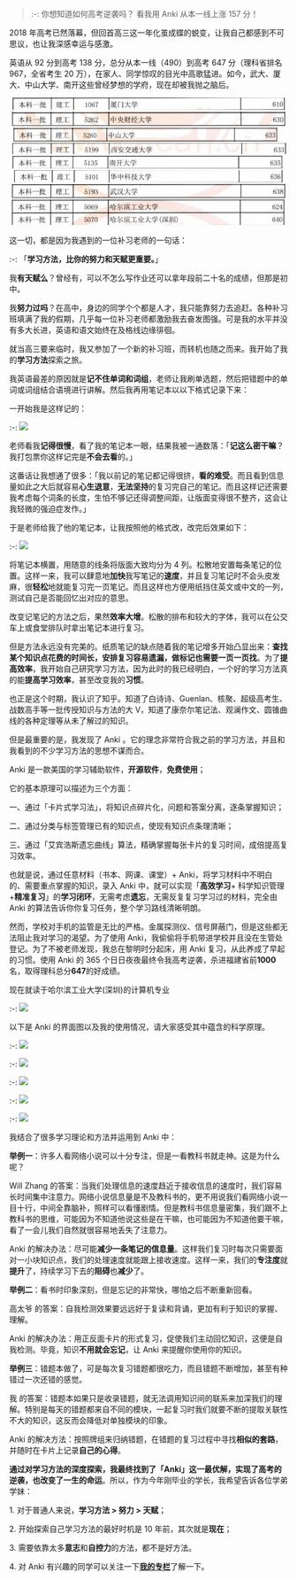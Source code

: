 > :-: 你想知道如何高考逆袭吗？ 看我用 Anki 从本一线上涨 157 分！

2018 年高考已然落幕，但回首高三这一年化茧成蝶的蜕变，让我自己都感到不可思议，也让我深感幸运与感激。

英语从 92 分到高考 138 分，总分从本一线（490）到高考 647 分（理科省排名 967，全省考生 20 万），在家人、同学惊叹的目光中高歌猛进。如今，武大、厦大、中山大学、南开这些曾经梦想的学府，现在却被我抛之脑后。

![](../images/screenshot_1593452969809.png)
![](../images/screenshot_1593452977410.png)
![](../images/screenshot_1593452986548.png)
![](../images/screenshot_1593452994508.png)
![](../images/screenshot_1593453000293.png)
![](../images/screenshot_1593453022487.png)
![](../images/screenshot_1593453015023.png)
![](../images/screenshot_1593453028602.png)

这一切，都是因为我遇到的一位补习老师的一句话：

:-: 「**学习方法，比你的努力和天赋更重要。**」

我**有天赋么**？曾经有，可以不怎么写作业还可以拿年段前二十名的成绩，但那是初中。

我**努力过吗**？在高中，身边的同学个个都是人才，我只能靠努力去追赶。各种补习班填满了我的假期，几乎每一位补习老师都激励我去奋发图强。可是我的水平并没有多大长进，英语和语文始终在及格线边缘徘徊。

就当高三要来临时，我又参加了一个新的补习班，而转机也随之而来。我开始了我的**学习方法**探索之旅。

我英语最差的原因就是**记不住单词和词组**，老师让我刷单选题，然后把错题中的单词或词组结合语境进行讲解。然后我再用笔记本以以下格式记录下来：

一开始我是这样记的：

:-: ![](https://pic4.zhimg.com/80/v2-d3a0b13d1b386828b2fc7b0cf910c513_720w.jpg)

老师看我**记得很慢**，看了我的笔记本一眼，结果我被一通数落：「**记这么密干嘛**？我打包票你这样记完是**不会去看**的。」

这番话让我想通了很多：「我以前记的笔记都记得很挤，**看的难受**。而且看到信息量如此之大后就容易**心生退意**，**无法坚持**的复习完自己的笔记。而且这样记还需要我考虑每个词条的长度，生怕不够记还得调整间距，让版面变得很不整齐，这会让我轻微的强迫症发作。」

于是老师给我了他的笔记本，让我按照他的格式改，改完后效果如下：

:-: ![](https://pic1.zhimg.com/80/v2-b83fd86651ec08adde6748dd5872f4bc_720w.jpg)

  

将笔记本横置，用随意的线条将版面大致均分为 4 列。松散地安置每条笔记的位置。这样一来，我可以肆意地**加快**我写笔记的**速度**，并且复习笔记时不会头皮发麻，很**轻松**地就能复习完一页笔记。而且这样也方便用纸挡住英文或中文的一列，测试自己是否能回忆出对应的意思。

改变记笔记的方法之后，果然**效率大增**。松散的排布和较大的字体，我可以在公交车上或食堂排队时拿出笔记本进行复习。

但是方法永远没有完美的。纸质笔记的缺点随着我的笔记增多开始凸显出来：**查找某个知识点花费的时间长，安排复习容易遗漏，做标记也需要一页一页找**。为了**提高效率**，我开始自己研究学习方法，因为此时的我已经明白，一个好的学习方法真的能**提高学习效率**，甚至改变我的**习惯**。

也正是这个时期，我认识了知乎。知道了白诗诗、Guenlan、核聚、超级高考生、战数高手等一批传授知识与方法的大 V，知道了康奈尔笔记法、观澜作文、圆锥曲线的各种定理等从未了解过的知识。

但是最重要的是，我发现了 Anki 。它的理念非常符合我之前的学习方法，并且和我看到的不少学习方法的思想不谋而合。

Anki 是一款美国的学习辅助软件，**开源软件**，**免费使用**；

它的基本原理可以描述为三个方面：

一、通过「卡片式学习法」，将知识点碎片化，问题和答案分离，逐条掌握知识；

二、通过分类与标签管理已有的知识点，使现有知识点条理清晰；

三、通过「艾宾浩斯遗忘曲线」算法，精确掌握每张卡片的复习时间，成倍提高复习效率。

也就是说，通过任意材料（书本、网课、课堂）+ Anki，将学习材料中不明白的、需要重点掌握的知识，录入 Anki 中，就可以实现「**高效学习**\+ 科学知识管理 +**精准复习**」的**学习闭环**，无需考虑**遗忘**，无需反复复习学习过的材料，完全由 Anki 的算法告诉你你复习任务，整个学习路线清晰明朗。

然而，学校对手机的监管是无比的严格。金属探测仪、信号屏蔽门，但是这些都无法阻止我对学习的渴望。为了使用 Anki，我偷偷将手机带进学校并且没在生管处登记。为了不被老师发现，我总在黎明时分起床，用 Anki 复习，从此养成了早起的习惯。使用 Anki 的 365 个日日夜夜最终令我高考逆袭，杀进福建省前**1000**名，取得理科总分**647**的好成绩。

现在就读于哈尔滨工业大学(深圳)的计算机专业

:-: ![](https://pic2.zhimg.com/80/v2-4fe0c58b24d58fa4640650a7851ad4b5_720w.jpg)

以下是 Anki 的界面图以及我的使用情况，请大家感受其中蕴含的科学原理。

:-: ![](https://pic4.zhimg.com/80/v2-89a052f644caf9f45c002987a3c237db_720w.jpg)

:-: ![](https://pic1.zhimg.com/80/v2-c655c0cdb591a4317d5d52514db9d888_720w.jpg)

:-: ![](https://pic3.zhimg.com/80/v2-320c19c535c24508eeedac04f29b4e8e_720w.jpg)

:-: ![](https://pic4.zhimg.com/80/v2-00a433793295a815f5ca61e82baa8bbb_720w.jpg)

:-: ![](https://pic3.zhimg.com/80/v2-a7aac545b0eca47b7518090043784f6e_720w.jpg)

我结合了很多学习理论和方法并运用到 Anki 中：

**举例一**：许多人看网络小说可以十分专注，但是一看教科书就走神。这是为什么呢？

Will Zhang 的答案：当我们处理信息的速度趋近于接收信息的速度时，我们容易长时间集中注意力。网络小说信息量是不及教科书的，更不用说我们看网络小说一目十行，中间全靠脑补，照样可以看懂剧情。但是教科书信息量密集，我们跟不上教科书的思维，可能因为不知道他说这些是在干嘛，也可能因为不知道他要干嘛，看了一会儿我们自然就很容易地丢失了注意力。

Anki 的解决办法：尽可能**减少一条笔记的信息量**。这样我们复习时每次只需要面对一小块知识点，我们的处理速度就能跟上接收速度。这样一来，我们的**专注度**就**提升**了，持续学习下去的**阻碍**也**减少**了。

**举例二**：看书时印象深刻，但是忘记的非常快，哪怕之后不断重新回看。

高太爷 的答案：自我检测效果要远远好于复读和背诵，更加有利于知识的掌握、理解。

Anki 的解决办法：用正反面卡片的形式复习，促使我们主动回忆知识，这便是自我检测。毕竟，知识**不用就会忘记**，让 Anki 来提醒你使用你的知识。

**举例三**：错题本做了，可是每次复习错题都很吃力，而且错题不断增加，甚至有种错过一次还错的感觉。

我 的答案：错题本如果只是收录错题，就无法调用知识间的联系来加深我们的理解。特别是每天的错题都来自不同的模块，一起复习时我们就要不断的提取关联性不大的知识，这反而会降低对单独模块的印象。

Anki 的解决方法：按照牌组来归纳错题，在错题的复习过程中寻找**相似的套路**，并随时在卡片上记录**自己的心得**。

**通过对学习方法的深度探索，我最终找到了「Anki」这一最优解，实现了高考的逆袭，也改变了一生的命运**。所以，作为今年刚毕业的学长，我希望告诉各位学弟学妹：

1\. 对于普通人来说，**学习方法 > 努力 > 天赋**；

2\. 开始探索自己学习方法的最好时机是 10 年前，其次就是**现在**；

3\. 需要依靠太多**意志**和**自控力**的方法，都不是好方法。

4\. 对 Anki 有兴趣的同学可以关注一下[**我的专栏**](https://zhuanlan.zhihu.com/ankigaokao)了解一下。